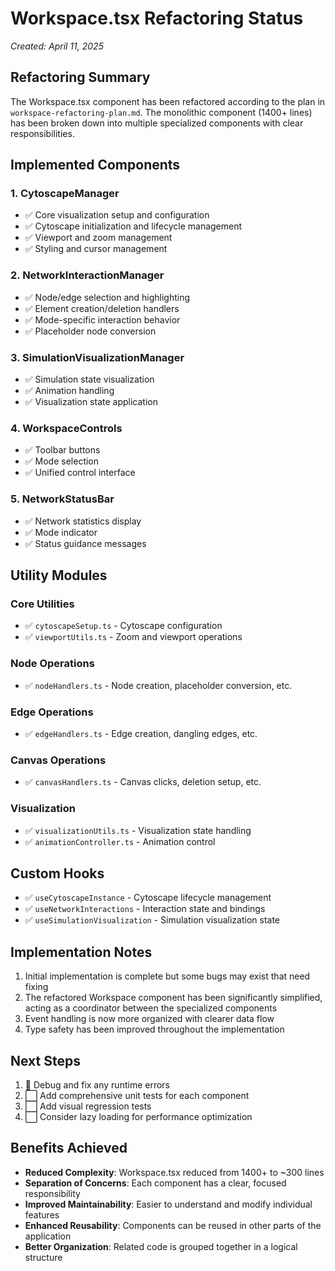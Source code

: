# Workspace.tsx Refactoring Status

*Created: April 11, 2025*

## Refactoring Summary

The Workspace.tsx component has been refactored according to the plan in `workspace-refactoring-plan.md`. The monolithic component (1400+ lines) has been broken down into multiple specialized components with clear responsibilities.

## Implemented Components

### 1. CytoscapeManager
- ✅ Core visualization setup and configuration
- ✅ Cytoscape initialization and lifecycle management
- ✅ Viewport and zoom management
- ✅ Styling and cursor management

### 2. NetworkInteractionManager
- ✅ Node/edge selection and highlighting
- ✅ Element creation/deletion handlers
- ✅ Mode-specific interaction behavior
- ✅ Placeholder node conversion

### 3. SimulationVisualizationManager
- ✅ Simulation state visualization
- ✅ Animation handling
- ✅ Visualization state application

### 4. WorkspaceControls
- ✅ Toolbar buttons
- ✅ Mode selection
- ✅ Unified control interface

### 5. NetworkStatusBar
- ✅ Network statistics display
- ✅ Mode indicator
- ✅ Status guidance messages

## Utility Modules

### Core Utilities
- ✅ `cytoscapeSetup.ts` - Cytoscape configuration
- ✅ `viewportUtils.ts` - Zoom and viewport operations

### Node Operations
- ✅ `nodeHandlers.ts` - Node creation, placeholder conversion, etc.

### Edge Operations
- ✅ `edgeHandlers.ts` - Edge creation, dangling edges, etc.

### Canvas Operations
- ✅ `canvasHandlers.ts` - Canvas clicks, deletion setup, etc.

### Visualization
- ✅ `visualizationUtils.ts` - Visualization state handling
- ✅ `animationController.ts` - Animation control

## Custom Hooks
- ✅ `useCytoscapeInstance` - Cytoscape lifecycle management
- ✅ `useNetworkInteractions` - Interaction state and bindings
- ✅ `useSimulationVisualization` - Simulation visualization state

## Implementation Notes

1. Initial implementation is complete but some bugs may exist that need fixing
2. The refactored Workspace component has been significantly simplified, acting as a coordinator between the specialized components
3. Event handling is now more organized with clearer data flow
4. Type safety has been improved throughout the implementation

## Next Steps

1. 🔄 Debug and fix any runtime errors
2. ⬜ Add comprehensive unit tests for each component
3. ⬜ Add visual regression tests
4. ⬜ Consider lazy loading for performance optimization

## Benefits Achieved

- **Reduced Complexity**: Workspace.tsx reduced from 1400+ to ~300 lines
- **Separation of Concerns**: Each component has a clear, focused responsibility
- **Improved Maintainability**: Easier to understand and modify individual features
- **Enhanced Reusability**: Components can be reused in other parts of the application
- **Better Organization**: Related code is grouped together in a logical structure
